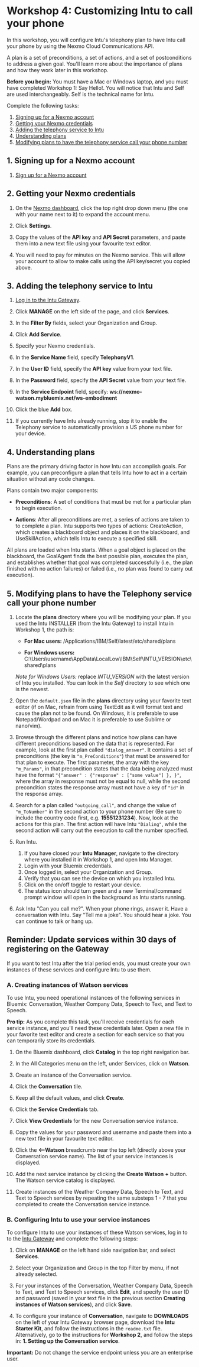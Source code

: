 # Workshop 4: Customizing Intu to call your phone

In this workshop, you will configure Intu's telephony plan to have Intu call your phone by using the Nexmo Cloud Communications API. 

A plan is a set of preconditions, a set of actions, and a set of postconditions to address a given goal. You'll learn more about the importance of plans and how they work later in this workshop.

**Before you begin:** You must have a Mac or Windows laptop, and you must have completed Workshop 1: Say Hello!. You will notice that Intu and Self are used interchangeably. Self is the technical name for Intu.

Complete the following tasks:

1. [Signing up for a Nexmo account](#signing-up-for-a-nexmo-account)
2. [Getting your Nexmo credentials](#getting-your-nexmo-credentials)
3. [Adding the telephony service to Intu](#adding-the-telephony-service-to-Intu)
4. [Understanding plans](#understanding-plans)
5. [Modifying plans to have the telephony service call your phone number](#modifying-plans-to-have-the-telephony-service-call-your-phone-number)

## 1. <a name="signing-up-for-a-nexmo-account">Signing up for a Nexmo account</a>

1. [Sign up for a Nexmo account](https://dashboard.nexmo.com/sign-up)
  
## 2. <a naem="getting-your-nexmo-credentials">Getting your Nexmo credentials</a>

1. On the [Nexmo dashboard](https://dashboard.nexmo.com/), click the top right drop down menu (the one with your name next to it) to expand the account menu.

2. Click **Settings**.

3. Copy the values of the **API key** and **API Secret** parameters, and paste them into a new text file using your favourite text editor.

4. You will need to pay for minutes on the Nexmo service. This will allow your account to allow to make calls using the API key/secret you copied above.

## 3. <a name="adding-the-telephony-service-to-Intu">Adding the telephony service to Intu</a>

1. [Log in to the Intu Gateway](https://rg-gateway.mybluemix.net/).

2. Click **MANAGE** on the left side of the page, and click **Services**.
3. In the **Filter By** fields, select your Organization and Group.
4. Click **Add Service**.
5. Specify your Nexmo credentials.
  1. In the **Service Name** field, specify **TelephonyV1**.
  2. In the **User ID** field, specify the **API key** value from your text file.
  3. In the **Password** field, specify the **API Secret** value from your text file.
  4. In the **Service Endpoint** field, specify: **ws://nexmo-watson.mybluemix.net/ws-embodiment**
6. Click the blue **Add** box.
7. If you currently have Intu already running, stop it to enable the Telephony service to automatically provision a US phone number for your device.

## 4. <a name="understanding-plans">Understanding plans</a>

Plans are the primary driving factor in how Intu can accomplish goals. For example, you can preconfigure a plan that tells Intu how to act in a certain situation without any code changes.

Plans contain two major components:

  * **Preconditions**: A set of conditions that must be met for a particular plan to begin execution.
  
  * **Actions**: After all preconditions are met, a series of actions are taken to to complete a plan. Intu supports two types of actions: CreateAction, which creates a blackboard object and places it on the blackboard, and UseSkillAction, which tells Intu to execute a specified skill.

All plans are loaded when Intu starts. When a goal object is placed on the blackboard, the GoalAgent finds the best possible plan, executes the plan, and establishes whether that goal was completed successfully (i.e., the plan finished with no action failures) or failed (i.e., no plan was found to carry out execution).

## 5. <a name="modifying-plans-to-have-the-telephony-service-call-your-phone-number">Modifying plans to have the Telephony service call your phone number</a>

1. Locate the **plans** directory where you will be modifying your plan. If you used the Intu INSTALLER (from the Intu Gateway) to install Intu in Workshop 1, the path is:

	* **For Mac users:** /Applications/IBM/Self/latest/etc/shared/plans
	
	* **For Windows users:** C:\Users\username\AppData\LocalLow\IBM\Self\INTU_VERSION\etc\shared\plans
	
	*Note for Windows Users:* replace *INTU_VERSION* with the latest version of Intu you installed. You can look in the *Self* directory to see which one is the newest.

2.  Open the `default.json` file in the **plans** directory using your favorite text editor (if on Mac, refrain from using TextEdit as it will format text and cause the plan not to be found. On Windows, it is preferable to use Notepad/Wordpad and on Mac it is preferable to use Sublime or nano/vim).

3. Browse through the different plans and notice how plans can have different preconditions based on the data that is represented.
For example, look at the first plan called `"dialog_answer"`. It contains a set of preconditions (the key is `"m_PreConditions"`) that must be answered for that plan to execute. The first parameter, the array with the key `"m_Params"`, in that precondition states that the data being analyzed must have the format `"{"answer" : {"response" : ["some value"] }, }"`, where the array in response must not be equal to null, while the second precondition states the response array must not have a key of `"id"` in the response array.

4. Search for a plan called `"outgoing_call"`, and change the value of `"m_ToNumber"` in the second action to your phone number (Be sure to include the country code first, e.g. **15551231234**). Now, look at the actions for this plan. The first action will have Intu `"Dialing"`, while the second action will carry out the execution to call the number specified.

5. Run Intu. 

	1. If you have closed your **Intu Manager**, navigate to the directory where you installed it in Workshop 1, and open Intu Manager.
	2. Login with your Bluemix credentials. 
	3. Once logged in, select your Organization and Group.
	4. Verify that you can see the device on which you installed Intu. 
	5. Click on the on/off toggle to restart your device.
	6. The status icon should turn green and a new Terminal/command prompt window will open in the background as Intu starts running.

6. Ask Intu "Can you call me?". When your phone rings, answer it. Have a conversation with Intu. Say "Tell me a joke". You should hear a joke. You can continue to talk or hang up.

## Reminder: Update services within 30 days of registering on the Gateway

If you want to test Intu after the trial period ends, you must create your own instances of these services and configure Intu to use them.

### A. Creating instances of Watson services
To use Intu, you need operational instances of the following services in Bluemix: Conversation, Weather Company Data, Speech to Text, and Text to Speech.

**Pro tip:** As you complete this task, you'll receive credentials for each service instance, and you'll need these credentials later. Open a new file in your favorite text editor and create a section for each service so that you can temporarily store its credentials.

1. On the Bluemix dashboard, click **Catalog** in the top right navigation bar.

2. In the All Categories menu on the left, under Services, click on **Watson**.
3. Create an instance of the Conversation service.
  1. Click the **Conversation** tile.
  2. Keep all the default values, and click **Create**.
  3. Click the **Service Credentials** tab.
  4. Click **View Credentials** for the new Conversation service instance.
  5. Copy the values for your password and username and paste them into a new text file in your favourite text editor.
  6. Click the **<--Watson** breadcrumb near the top left (directly above your Conversation service name). The list of your service instances is displayed.
  7. Add the next service instance by clicking the **Create Watson** **+** button. The Watson service catalog is displayed.
4. Create instances of the Weather Company Data, Speech to Text, and Text to Speech services by repeating the same substeps 1 - 7 that you completed to create the Conversation service instance.

### B. Configuring Intu to use your service instances

To configure Intu to use your instances of these Watson services, log in to to the [Intu Gateway](https://rg-gateway.mybluemix.net/) and complete the following steps:

1. Click on **MANAGE** on the left hand side navigation bar, and select **Services**. 

2. Select your Organization and Group in the top Filter by menu, if not already selected.
3. For your instances of the Conversation, Weather Company Data, Speech to Text, and Text to Speech services, click **Edit**, and specify the user ID and password (saved in your text file in the previous section **Creating instances of Watson services**), and click **Save**.
4. To configure your instance of **Conversation**, navigate to **DOWNLOADS** on the left of your Intu Gateway browser page, download the **Intu Starter Kit**, and follow the instructions in the `readme.txt` file. Alternatively, go to the instructions for **Workshop 2**, and follow the steps in: **1. Setting up the Conversation service**.

**Important:** Do not change the service endpoint unless you are an enterprise user.
